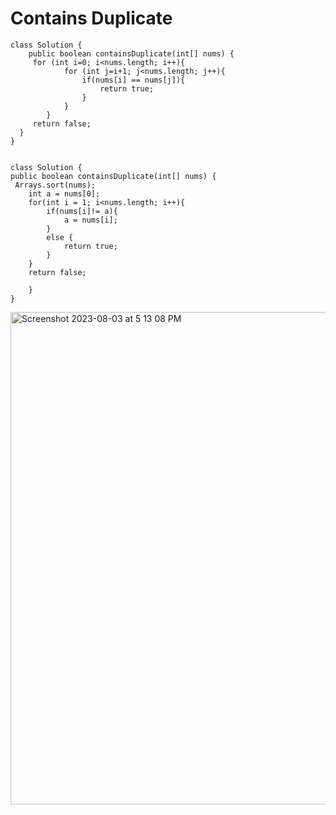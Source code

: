 # Contains Duplicate
```
class Solution {
    public boolean containsDuplicate(int[] nums) {
     for (int i=0; i<nums.length; i++){
            for (int j=i+1; j<nums.length; j++){
                if(nums[i] == nums[j]){
                    return true;
                }
            }
        }
     return false;
  }
}  
   
```
```
class Solution {
public boolean containsDuplicate(int[] nums) {
 Arrays.sort(nums);
    int a = nums[0];
    for(int i = 1; i<nums.length; i++){
        if(nums[i]!= a){
            a = nums[i];     
        } 
        else {
            return true;
        }
    }
    return false;

    }
}
```
<img width="788" alt="Screenshot 2023-08-03 at 5 13 08 PM" src="https://github.com/Abhi-Codehub/DSA-/assets/111800760/933c7983-5428-41d0-bd92-ff366b33a171">

